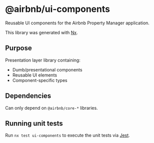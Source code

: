 # @airbnb/ui-components

Reusable UI components for the Airbnb Property Manager application.

This library was generated with [Nx](https://nx.dev).

## Purpose

Presentation layer library containing:

- Dumb/presentational components
- Reusable UI elements
- Component-specific types

## Dependencies

Can only depend on `@airbnb/core-*` libraries.

## Running unit tests

Run `nx test ui-components` to execute the unit tests via [Jest](https://jestjs.io).
